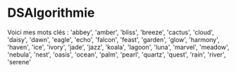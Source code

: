 # DSAlgorithmie


Voici mes mots clés : 'abbey', 'amber', 'bliss', 'breeze', 'cactus', 'cloud', 'daisy', 'dawn', 'eagle', 'echo', 'falcon', 'feast', 'garden', 'glow', 'harmony', 'haven', 'ice', 'ivory', 'jade', 'jazz', 'koala', 'lagoon', 'luna', 'marvel', 'meadow', 'nebula', 'nest', 'oasis', 'ocean', 'palm', 'pearl', 'quartz', 'quest', 'rain', 'river', 'serene'
